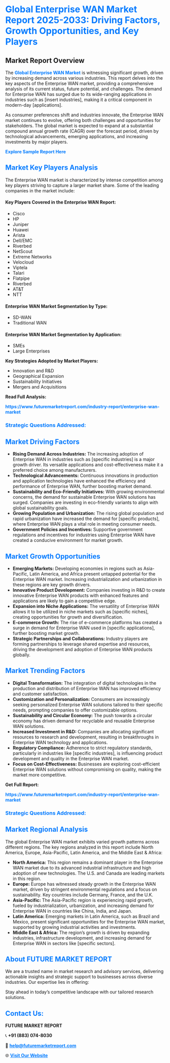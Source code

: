 <h1 style="color: #007BFF;">Global Enterprise WAN Market Report 2025-2033: Driving Factors, Growth Opportunities, and Key Players</h1>

<section id="overview">
<h2>Market Report Overview</h2>
<p>The <a href="https://www.futuremarketreport.com/industry-report/enterprise-wan-market" style="color: #007BFF; text-decoration: none;"><strong>Global Enterprise WAN Market</strong></a> is witnessing significant growth, driven by increasing demand across various industries. This report delves into the key aspects of the Enterprise WAN market, providing a comprehensive analysis of its current status, future potential, and challenges. The demand for Enterprise WAN has surged due to its wide-ranging applications in industries such as [insert industries], making it a critical component in modern-day [applications].</p>
<p>As consumer preferences shift and industries innovate, the Enterprise WAN market continues to evolve, offering both challenges and opportunities for stakeholders. The global market is expected to expand at a substantial compound annual growth rate (CAGR) over the forecast period, driven by technological advancements, emerging applications, and increasing investments by major players.</p>
</section>

<section id="overview">
<p><a href="https://www.futuremarketreport.com/request-sample/reportId=43742" style="color: #007BFF; text-decoration: none;"><strong>Explore Sample Report Here</strong></a></p>
</section>

<section id="key-players">
<h2 style="color: #007BFF;">Market Key Players Analysis</h2>
<p>The Enterprise WAN market is characterized by intense competition among key players striving to capture a larger market share. Some of the leading companies in the market include:</p>
<h4>Key Players Covered in the Enterprise WAN Report:</h4>
<ul><li>Cisco</li><li>HP</li><li>Juniper</li><li>Huawei</li><li>Arista</li><li>Dell/EMC</li><li>Riverbed</li><li>NetScout</li><li>Extreme Networks</li><li>Velocloud</li><li>Viptela</li><li>Talari</li><li>Flatpipe</li><li>Riverbed</li><li>AT&amp;T</li><li>NTT</li></ul>
<h4>Enterprise WAN Market Segmentation by Type:</h4>
<ul><li>SD-WAN</li><li>Traditional WAN</li></ul>

<h4>Enterprise WAN Market Segmentation by Application:</h4>
<ul><li>SMEs</li><li>Large Enterprises</li></ul>
<p><strong>Key Strategies Adopted by Market Players:</strong></p>
<ul>
<li>Innovation and R&D</li>
<li>Geographical Expansion</li>
<li>Sustainability Initiatives</li>
<li>Mergers and Acquisitions</li>
</ul>
</section>

<section>
<p><strong>Read Full Analysis: </strong></p><a href="https://www.futuremarketreport.com/industry-report/enterprise-wan-market" style="color: #007BFF; text-decoration: none;"><strong>https://www.futuremarketreport.com/industry-report/enterprise-wan-market</strong></a>
<h3 style="color: #007BFF;">Strategic Questions Addressed:</h3>
</section>

<section id="driving-factors">
<h2 style="color: #007BFF;">Market Driving Factors</h2>
<ul>
<li><strong>Rising Demand Across Industries:</strong> The increasing adoption of Enterprise WAN in industries such as [specific industries] is a major growth driver. Its versatile applications and cost-effectiveness make it a preferred choice among manufacturers.</li>
<li><strong>Technological Advancements:</strong> Continuous innovations in production and application technologies have enhanced the efficiency and performance of Enterprise WAN, further boosting market demand.</li>
<li><strong>Sustainability and Eco-Friendly Initiatives:</strong> With growing environmental concerns, the demand for sustainable Enterprise WAN solutions has surged. Companies are investing in eco-friendly variants to align with global sustainability goals.</li>
<li><strong>Growing Population and Urbanization:</strong> The rising global population and rapid urbanization have increased the demand for [specific products], where Enterprise WAN plays a vital role in meeting consumer needs.</li>
<li><strong>Government Policies and Incentives:</strong> Supportive government regulations and incentives for industries using Enterprise WAN have created a conducive environment for market growth.</li>
</ul>
</section>

<section id="growth-opportunities">
<h2 style="color: #007BFF;">Market Growth Opportunities</h2>
<ul>
<li><strong>Emerging Markets:</strong> Developing economies in regions such as Asia-Pacific, Latin America, and Africa present untapped potential for the Enterprise WAN market. Increasing industrialization and urbanization in these regions are key growth drivers.</li>
<li><strong>Innovative Product Development:</strong> Companies investing in R&D to create innovative Enterprise WAN products with enhanced features and applications are likely to gain a competitive edge.</li>
<li><strong>Expansion into Niche Applications:</strong> The versatility of Enterprise WAN allows it to be utilized in niche markets such as [specific niches], creating opportunities for growth and diversification.</li>
<li><strong>E-commerce Growth:</strong> The rise of e-commerce platforms has created a surge in demand for Enterprise WAN used in [specific applications], further boosting market growth.</li>
<li><strong>Strategic Partnerships and Collaborations:</strong> Industry players are forming partnerships to leverage shared expertise and resources, driving the development and adoption of Enterprise WAN products globally.</li>
</ul>
</section>

<section id="trending-factors">
<h2 style="color: #007BFF;">Market Trending Factors</h2>
<ul>
<li><strong>Digital Transformation:</strong> The integration of digital technologies in the production and distribution of Enterprise WAN has improved efficiency and customer satisfaction.</li>
<li><strong>Customization and Personalization:</strong> Consumers are increasingly seeking personalized Enterprise WAN solutions tailored to their specific needs, prompting companies to offer customizable options.</li>
<li><strong>Sustainability and Circular Economy:</strong> The push towards a circular economy has driven demand for recyclable and reusable Enterprise WAN solutions.</li>
<li><strong>Increased Investment in R&D:</strong> Companies are allocating significant resources to research and development, resulting in breakthroughs in Enterprise WAN technology and applications.</li>
<li><strong>Regulatory Compliance:</strong> Adherence to strict regulatory standards, particularly in industries like [specific industries], is influencing product development and quality in the Enterprise WAN market.</li>
<li><strong>Focus on Cost-Effectiveness:</strong> Businesses are exploring cost-efficient Enterprise WAN solutions without compromising on quality, making the market more competitive.</li>
</ul>
</section>

<section>
<p><strong>Get Full Report: </strong></p><a href="https://www.futuremarketreport.com/industry-report/enterprise-wan-market" style="color: #007BFF; text-decoration: none;"><strong>https://www.futuremarketreport.com/industry-report/enterprise-wan-market</strong></a>
<h3 style="color: #007BFF;">Strategic Questions Addressed:</h3>
</section>


<section id="regional-analysis">
<h2 style="color: #007BFF;">Market Regional Analysis</h2>
<p>The global Enterprise WAN market exhibits varied growth patterns across different regions. The key regions analyzed in this report include North America, Europe, Asia-Pacific, Latin America, and the Middle East & Africa:</p>
<ul>
<li><strong>North America:</strong> This region remains a dominant player in the Enterprise WAN market due to its advanced industrial infrastructure and high adoption of new technologies. The U.S. and Canada are leading markets in this region.</li>
<li><strong>Europe:</strong> Europe has witnessed steady growth in the Enterprise WAN market, driven by stringent environmental regulations and a focus on sustainability. Key countries include Germany, France, and the U.K.</li>
<li><strong>Asia-Pacific:</strong> The Asia-Pacific region is experiencing rapid growth, fueled by industrialization, urbanization, and increasing demand for Enterprise WAN in countries like China, India, and Japan.</li>
<li><strong>Latin America:</strong> Emerging markets in Latin America, such as Brazil and Mexico, present significant opportunities for the Enterprise WAN market, supported by growing industrial activities and investments.</li>
<li><strong>Middle East & Africa:</strong> The region’s growth is driven by expanding industries, infrastructure development, and increasing demand for Enterprise WAN in sectors like [specific sectors].</li>
</ul>
</section>

<footer>
<h2 style="color: #007BFF;">About FUTURE MARKET REPORT</h2>
<p>We are a trusted name in market research and advisory services, delivering actionable insights and strategic support to businesses across diverse industries. Our expertise lies in offering:</p>

<p>Stay ahead in today’s competitive landscape with our tailored research solutions.</p>

<h2 style="color: #007BFF;">Contact Us:</h2>
<p><strong>FUTURE MARKET REPORT</strong></p>
<p>📞 <strong>+91 (883) 074-8030</strong></p>
<p>📧 <strong><a href="mailto:help@futuremarketreport.com" style="color: #007BFF;">help@futuremarketreport.com</a></strong></p>
<p>🌐 <strong><a href="https://www.futuremarketreport.com/" style="color: #007BFF;">Visit Our Website</a></strong></p>
</footer>
